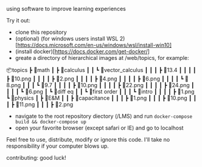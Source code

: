 using software to improve learning experiences

Try it out:

- clone this repository
- (optional) (for windows users install WSL 2)[https://docs.microsoft.com/en-us/windows/wsl/install-win10]
- (install docker)[https://docs.docker.com/get-docker/]
- greate a directory of hierarchical images at /web/topics, for example:

📦topics
┣ 📂math
┃ ┣ 📂calculus
┃ ┃ ┗ 📂vector_calculus
┃ ┃ ┃ ┣ 📂13.4
┃ ┃ ┃ ┃ ┣ 📜10.png
┃ ┃ ┃ ┃ ┣ 📜2.png
┃ ┃ ┃ ┃ ┣ 📜4.png
┃ ┃ ┃ ┃ ┣ 📜6.png
┃ ┃ ┃ ┃ ┗ 📜8.png
┃ ┃ ┃ ┗ 📂9.7
┃ ┃ ┃ ┃ ┣ 📜10.png
┃ ┃ ┃ ┃ ┣ 📜22.png
┃ ┃ ┃ ┃ ┣ 📜24.png
┃ ┃ ┃ ┃ ┗ 📜6.png
┃ ┗ 📂diff eq
┃ ┃ ┗ 📂first order
┃ ┃ ┃ ┗ 📂intro
┃ ┃ ┃ ┃ ┣ 📜1.png
┗ 📂physics
┃ ┣ 📂E&M
┃ ┃ ┣ 📂capacitance
┃ ┃ ┃ ┣ 📜1.png
┃ ┃ ┃ ┣ 📜10.png
┃ ┃ ┃ ┣ 📜11.png
┃ ┃ ┃ ┣ 📜2.png

- navigate to the root repository diectory (/LMS) and run `docker-compose build && docker-compose up`
- open your favorite browser (except safari or IE) and go to localhost

Feel free to use, distribute, modify or ignore this code. I'll take no responsibility if your computer blows up.

contributing: good luck!

